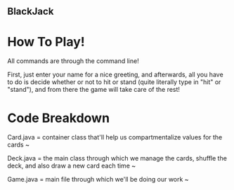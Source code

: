 ## BlackJack

# How To Play!

All commands are through the command line!

First, just enter your name for a nice greeting, and afterwards, all
you have to do is decide whether or not to hit or stand (quite literally
type in "hit" or "stand"), and from there the game will take care of the rest!

# Code Breakdown

Card.java = container class that'll help us compartmentalize values for the cards ~

Deck.java = the main class through which we manage the cards, shuffle the deck, and also draw a new card each time ~

Game.java = main file through which we'll be doing our work ~
